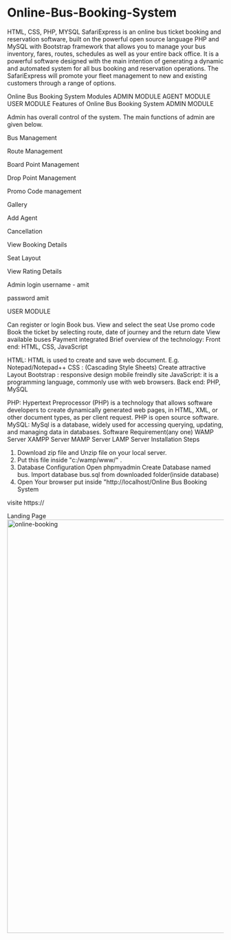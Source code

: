 # Online-Bus-Booking-System
HTML, CSS, PHP, MYSQL
SafariExpress is an online bus ticket booking and reservation software, built on the powerful open source language PHP and MySQL with Bootstrap framework that allows you to manage your bus inventory, fares, routes, schedules as well as your entire back office. It is a powerful software designed with the main intention of generating a dynamic and automated system for all bus booking and reservation operations. The SafariExpress will promote your fleet management to new and existing customers through a range of options.

Online Bus Booking System Modules
ADMIN MODULE
AGENT MODULE
USER MODULE
Features of Online Bus Booking System
ADMIN MODULE 

Admin has overall control of the system. The main functions of admin are given below.

Bus Management

Route Management

Board Point Management

Drop Point Management

Promo Code management

Gallery

Add Agent

Cancellation

View Booking Details

Seat Layout

View Rating Details

Admin login
username - amit

password amit

USER MODULE

Can register or login
Book bus.
View and select the seat
Use  promo code
Book the ticket by selecting route, date of journey and the return date
View available buses
Payment integrated
Brief overview of the technology:
Front end: HTML, CSS, JavaScript

HTML: HTML is used to create and save web document. E.g. Notepad/Notepad++
CSS : (Cascading Style Sheets) Create attractive Layout
Bootstrap : responsive design mobile freindly site
JavaScript: it is a programming language, commonly use with web browsers.
Back end: PHP, MySQL

PHP: Hypertext Preprocessor (PHP) is a technology that allows software developers to create dynamically generated web pages, in HTML, XML, or other document types, as per client request. PHP is open source software.
MySQL: MySql is a database, widely used for accessing querying, updating, and managing data in databases.
Software Requirement(any one)
WAMP Server
XAMPP Server
MAMP Server
LAMP Server
Installation Steps
1. Download zip file and Unzip file on your local server.
2. Put this file inside "c:/wamp/www/" .
3. Database Configuration
Open phpmyadmin
Create Database named bus.
Import database bus.sql from downloaded folder(inside database)
4. Open Your browser put inside "http://localhost/Online Bus Booking System

visite https://

Landing Page  <img width="960" alt="online-booking" src="https://github.com/user-attachments/assets/1ee94189-603b-4254-8e65-6522ed066365">

